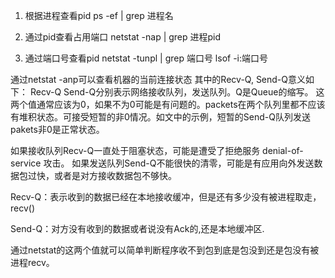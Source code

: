 1. 根据进程查看pid
ps -ef | grep 进程名

2. 通过pid查看占用端口
netstat -nap | grep 进程pid

3. 通过端口号查看pid
netstat -tunpl | grep 端口号
lsof -i:端口号

通过netstat -anp可以查看机器的当前连接状态
其中的Recv-Q, Send-Q意义如下：
Recv-Q Send-Q分别表示网络接收队列，发送队列。Q是Queue的缩写。
这两个值通常应该为0，如果不为0可能是有问题的。packets在两个队列里都不应该有堆积状态。可接受短暂的非0情况。如文中的示例，短暂的Send-Q队列发送pakets非0是正常状态。

如果接收队列Recv-Q一直处于阻塞状态，可能是遭受了拒绝服务 denial-of-service 攻击。
如果发送队列Send-Q不能很快的清零，可能是有应用向外发送数据包过快，或者是对方接收数据包不够快。

Recv-Q：表示收到的数据已经在本地接收缓冲，但是还有多少没有被进程取走，recv()

Send-Q：对方没有收到的数据或者说没有Ack的,还是本地缓冲区.

通过netstat的这两个值就可以简单判断程序收不到包到底是包没到还是包没有被进程recv。
